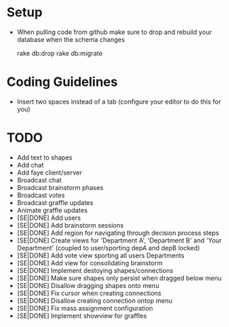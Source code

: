 # Setup

* When pulling code from github make sure to drop and rebuild your database when the schema changes

    rake db:drop
    rake db:migrate

# Coding Guidelines

* Insert two spaces instead of a tab (configure your editor to do this for you)

# TODO

* Add text to shapes
* Add chat
* Add faye client/server
* Broadcast chat
* Broadcast brainstorm phases
* Broadcast votes
* Broadcast graffle updates
* Animate graffle updates
* [SE|DONE] Add users
* [SE|DONE] Add brainstorm sessions
* [SE|DONE] Add region for navigating through decision process steps
* [SE|DONE] Create views for 'Department A', 'Department B' and 'Your Department' (coupled to user/sporting depA and depB locked)
* [SE|DONE] Add vote view sporting all users Departments
* [SE|DONE] Add view for consolidating brainstorm
* [SE|DONE] Implement destoying shapes/connections
* [SE|DONE] Make sure shapes only persist when dragged below menu
* [SE|DONE] Disallow dragging shapes onto menu
* [SE|DONE] Fix cursor when creating connections
* [SE|DONE] Disallow creating connection ontop menu
* [SE|DONE] Fix mass assignment configuration
* [SE|DONE] Implement showview for graffles
